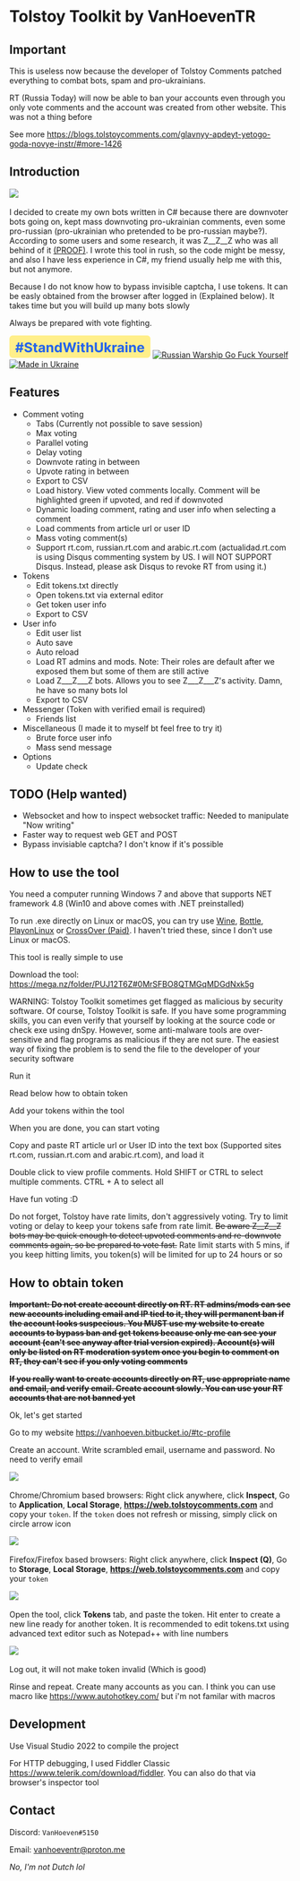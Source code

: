 # Tolstoy Toolkit by VanHoevenTR

## Important

This is useless now because the developer of Tolstoy Comments patched everything to combat bots, spam and pro-ukrainians.

RT (Russia Today) will now be able to ban your accounts even through you only vote comments and the account was created from other website. This was not a thing before

See more https://blogs.tolstoycomments.com/glavnyy-apdeyt-yetogo-goda-novye-instr/#more-1426

## Introduction

![](https://i.imgur.com/vHB4UBI.png)

I decided to create my own bots written in C# because there are downvoter bots going on, kept mass downvoting pro-ukrainian comments, even some pro-russian (pro-ukrainian who pretended to be pro-russian maybe?). According to some users and some research, it was Z__Z__Z who was all behind of it [(PROOF)](https://imgur.com/a/klDCUbm). I wrote this tool in rush, so the code might be messy, and also I have less experience in C#, my friend usually help me with this, but not anymore.

Because I do not know how to bypass invisible captcha, I use tokens. It can be easly obtained from the browser after logged in (Explained below). It takes time but you will build up many bots slowly

Always be prepared with vote fighting. 

[![Stand With Ukraine](https://raw.githubusercontent.com/vshymanskyy/StandWithUkraine/main/badges/StandWithUkraine.svg)](https://stand-with-ukraine.pp.ua) [![Russian Warship Go Fuck Yourself](https://raw.githubusercontent.com/vshymanskyy/StandWithUkraine/main/badges/RussianWarship.svg)](https://stand-with-ukraine.pp.ua) [![Made in Ukraine](https://img.shields.io/badge/made_in-ukraine-ffd700.svg?labelColor=0057b7)](https://stand-with-ukraine.pp.ua)

## Features
- Comment voting
   - Tabs (Currently not possible to save session)
   - Max voting
   - Parallel voting
   - Delay voting
   - Downvote rating in between
   - Upvote rating in between
   - Export to CSV
   - Load history. View voted comments locally. Comment will be highlighted green if upvoted, and red if downvoted
   - Dynamic loading comment, rating and user info when selecting a comment
   - Load comments from article url or user ID
   - Mass voting comment(s)
   - Support rt.com, russian.rt.com and arabic.rt.com (actualidad.rt.com is using Disqus commenting system by US. I will NOT SUPPORT Disqus. Instead, please ask Disqus to revoke RT from using it.)
- Tokens
   - Edit tokens.txt directly
   - Open tokens.txt via external editor
   - Get token user info
   - Export to CSV
- User info
   - Edit user list
   - Auto save
   - Auto reload
   - Load RT admins and mods. Note: Their roles are default after we exposed them but some of them are still active
   - Load Z___Z___Z bots. Allows you to see Z___Z___Z's activity. Damn, he have so many bots lol
   - Export to CSV
- Messenger (Token with verified email is required)
   - Friends list
- Miscellaneous (I made it to myself bt feel free to try it)
   - Brute force user info
   - Mass send message
- Options
   - Update check

## TODO (Help wanted)

- Websocket and how to inspect websocket traffic: Needed to manipulate "Now writing"
- Faster way to request web GET and POST
- Bypass invisiable captcha? I don't know if it's possible

## How to use the tool

You need a computer running Windows 7 and above that supports NET framework 4.8 (Win10 and above comes with .NET preinstalled)

To run .exe directly on Linux or macOS, you can try use [Wine](https://www.winehq.org/), [Bottle](https://usebottles.com/), [PlayonLinux](https://www.playonlinux.com/en/) or [CrossOver (Paid)](https://www.codeweavers.com/). I haven't tried these, since I don't use Linux or macOS.

This tool is really simple to use

Download the tool: https://mega.nz/folder/PUJ12T6Z#0MrSFBO8QTMGqMDGdNxk5g

WARNING: Tolstoy Toolkit sometimes get flagged as malicious by security software. Of course, Tolstoy Toolkit is safe. If you have some programming skills, you can even verify that yourself by looking at the source code or check exe using dnSpy. However, some anti-malware tools are over-sensitive and flag programs as malicious if they are not sure. The easiest way of fixing the problem is to send the file to the developer of your security software

Run it

Read below how to obtain token

Add your tokens within the tool

When you are done, you can start voting

Copy and paste RT article url or User ID into the text box (Supported sites rt.com, russian.rt.com and arabic.rt.com), and load it

Double click to view profile comments. Hold SHIFT or CTRL to select multiple comments. CTRL + A to select all

Have fun voting :D

Do not forget, Tolstoy have rate limits, don't aggressively voting. Try to limit voting or delay to keep your tokens safe from rate limit. ~~Be aware Z__Z__Z bots may be quick enough to detect upvoted comments and re-downvote comments again, so be prepared to vote fast.~~ Rate limit starts with 5 mins, if you keep hitting limits, you token(s) will be limited for up to 24 hours or so

## How to obtain token

~~**Important: Do not create account directly on RT. RT admins/mods can see new accounts including email and IP tied to it, they will permanent ban if the account looks suspecious. You MUST use my website to create accounts to bypass ban and get tokens because only me can see your account (can't see anyway after trial version expired). Account(s) will only be listed on RT moderation system once you begin to comment on RT, they can't see if you only voting comments**~~

~~**If you really want to create accounts directly on RT, use appropriate name and email, and verify email. Create account slowly. You can use your RT accounts that are not banned yet**~~

Ok, let's get started

Go to my website https://vanhoeven.bitbucket.io/#tc-profile

Create an account. Write scrambled email, username and password. No need to verify email

![](https://i.imgur.com/2hkJDTh.png)

Chrome/Chromium based browsers: Right click anywhere, click **Inspect**, Go to **Application**, **Local Storage**, **https://web.tolstoycomments.com** and copy your `token`. If the `token` does not refresh or missing, simply click on circle arrow icon

![](https://i.imgur.com/rX4ENZq.png)

Firefox/Firefox based browsers: Right click anywhere, click **Inspect (Q)**, Go to **Storage**, **Local Storage**, **https://web.tolstoycomments.com** and copy your `token`

![](https://i.imgur.com/lZ2QisD.png)

Open the tool, click **Tokens** tab, and paste the token. Hit enter to create a new line ready for another token. It is recommended to edit tokens.txt using advanced text editor such as Notepad++ with line numbers

![](https://i.imgur.com/LwbOTlL.png)

Log out, it will not make token invalid (Which is good)

Rinse and repeat. Create many accounts as you can. I think you can use macro like https://www.autohotkey.com/ but i'm not familar with macros

## Development

Use Visual Studio 2022 to compile the project

For HTTP debugging, I used Fiddler Classic https://www.telerik.com/download/fiddler. You can also do that via browser's inspector tool

## Contact

Discord: `VanHoeven#5150`

Email: vanhoeventr@proton.me

_No, I'm not Dutch lol_
